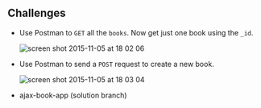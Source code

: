 ## Challenges

* Use Postman to `GET` all the `books`. Now get just one book using the `_id`.

  ![screen shot 2015-11-05 at 18 02 06](https://cloud.githubusercontent.com/assets/7833470/10987367/84e1849a-83e7-11e5-862b-5d03d0b119f1.png)

* Use Postman to send a `POST` request to create a new book.

  ![screen shot 2015-11-05 at 18 03 04](https://cloud.githubusercontent.com/assets/7833470/10987366/84cefd3e-83e7-11e5-85be-19832324f1ca.png)

* ajax-book-app (solution branch)
